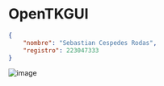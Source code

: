 # OpenTKGUI

```json
{
    "nombre": "Sebastian Cespedes Rodas",
    "registro": 223047333
}
```

![image](https://github.com/user-attachments/assets/a68c2b23-906b-4990-9318-6b43588d2aee)